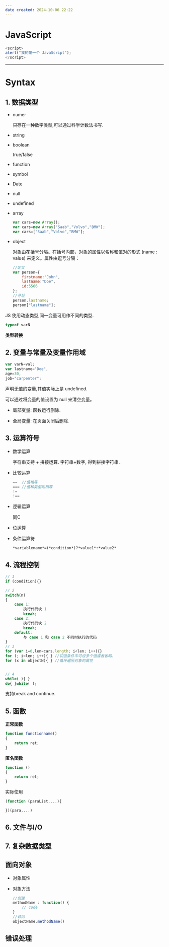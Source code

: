 ```yaml
---
date created: 2024-10-06 22:22
---
```


# JavaScript

```javascript
<script>
alert("我的第一个 JavaScript");
</script>
```

---

# Syntax

## 1. 数据类型

- numer

	只存在一种数字类型,可以通过科学计数法书写.

- string

- boolean

	true/false

- function

- symbol

- Date

- null

- undefined

- array

	```javascript
	var cars=new Array();
	var cars=new Array("Saab","Volvo","BMW");
	var cars=["Saab","Volvo","BMW"];
	```

- object

	对象由花括号分隔。在括号内部，对象的属性以名称和值对的形式 (name : value) 来定义。属性由逗号分隔：

	```javascript
	//定义
	var person={
	    firstname:"John", 
	    lastname:"Doe", 
	    id:5566
	};
	//寻址
	person.lastname;
	person["lastname"];
	```

JS 使用动态类型,同一变量可用作不同的类型.

```javascript
typeof varN
```

**类型转换**

## 2. 变量与常量及变量作用域

```javascript
var varN=val;
var lastname="Doe",
age=30,
job="carpenter";
```

声明无值的变量,其值实际上是 undefined.

可以通过将变量的值设置为 null 来清空变量。

- 局部变量: 函数运行删除.

- 全局变量: 在页面关闭后删除.

## 3. 运算符号

- 数学运算

	字符串支持 + 拼接运算. 字符串+数字, 得到拼接字符串.

- 比较运算

	```javascript
	==  //值相等
	=== //值和类型均相等
	!=
	!==
	```

- 逻辑运算

	同C

- 位运算

- 条件运算符

	`*variablename*=(*condition*)?*value1*:*value2*`

## 4. 流程控制

```javascript
// 1
if (condition){}

// 2
switch(n)
{
    case 1:
        执行代码块 1
        break;
    case 2:
        执行代码块 2
        break;
    default:
        与 case 1 和 case 2 不同时执行的代码
}
// 3
for (var i=0,len=cars.length; i<len; i++){}
for (; i<len; i++){ } //初值条件中可设多个值或者省略.
for (x in objectN){ } //循环遍历对象的属性


// 4
while( ){ }
do{ }while( );
```

支持break and continue.

## 5. 函数

**正常函数**
```javascript
function functionname()
{
    return ret;
}
```

**匿名函数**
```js
function ()
{
    return ret;
}
```
实际使用
```js
(function (paraList,...){

})(para,...)
```

## 6. 文件与I/O

## 7. 复杂数据类型

## 面向对象

- 对象属性

- 对象方法

	```javascript
	//创建
	methodName : function() {
	    // code
	}
	//访问
	objectName.methodName()
	```

## 错误处理
